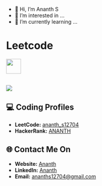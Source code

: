 - 👋 Hi, I’m Ananth S
- 👀 I’m interested in ...
- 🌱 I’m currently learning ...

# Leetcode


<img src="https://assets.leetcode.com/static_assets/marketing/2024-50.gif" width="40px"></img>

<br>
<a href="https://leetcode.com/ananth_s12704">
    <img src="https://leetcard.jacoblin.cool/ananth_s12704?=dark&font=Goldman&ext=activityy"></img>
<a>

<!------------------------------------------>

<!------------------------------------------>
<!-- SECTION: Contact me -->

## 💻 Coding Profiles

- **LeetCode:** [ananth_s12704](https://leetcode.com/ananth_s12704/)
- **HackerRank:** [ANANTH](https://www.hackerrank.com/profile/ananthlap2)



## 🌐 Contact Me On

- **Website:** [Ananth](https://ananth.netlify.app/)
- **LinkedIn:** [Ananth](https://www.linkedin.com/in/ananth-s-95813623a/)
- **Email:** <a href="mailto:ananths12704@gmail.com">ananths12704@gmail.com</a>

<!--

-->
